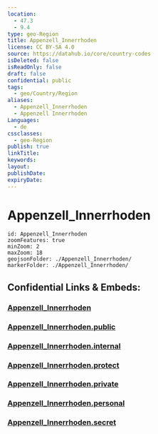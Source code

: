 ```yaml
---
location:
  - 47.3
  - 9.4
type: geo-Region
title: Appenzell_Innerrhoden
license: CC BY-SA 4.0
source: https://datahub.io/core/country-codes
isDeleted: false
isReadOnly: false
draft: false
confidential: public
tags:
  - geo/Country/Region
aliases:
  - Appenzell_Innerrhoden
  - Appenzell Innerrhoden
Languages:
  - de
cssclasses:
  - geo-Region
publish: true
linkTitle:
keywords:
layout:
publishDate:
expiryDate:
---
```


# Appenzell_Innerrhoden

```leaflet
id: Appenzell_Innerrhoden
zoomFeatures: true 
minZoom: 2 
maxZoom: 18
geojsonFolder: ./Appenzell_Innerrhoden/
markerFolder: ./Appenzell_Innerrhoden/
```


## Confidential Links & Embeds: 

### [Appenzell_Innerrhoden](/_Standards/Earth/Continent/Europe/Europe~Central/Switzerland/Switzerland~Cantons/Appenzell_Innerrhoden.md) 

### [Appenzell_Innerrhoden.public](/_public/Earth/Continent/Europe/Europe~Central/Switzerland/Switzerland~Cantons/Appenzell_Innerrhoden.public.md) 

### [Appenzell_Innerrhoden.internal](/_internal/Earth/Continent/Europe/Europe~Central/Switzerland/Switzerland~Cantons/Appenzell_Innerrhoden.internal.md) 

### [Appenzell_Innerrhoden.protect](/_protect/Earth/Continent/Europe/Europe~Central/Switzerland/Switzerland~Cantons/Appenzell_Innerrhoden.protect.md) 

### [Appenzell_Innerrhoden.private](/_private/Earth/Continent/Europe/Europe~Central/Switzerland/Switzerland~Cantons/Appenzell_Innerrhoden.private.md) 

### [Appenzell_Innerrhoden.personal](/_personal/Earth/Continent/Europe/Europe~Central/Switzerland/Switzerland~Cantons/Appenzell_Innerrhoden.personal.md) 

### [Appenzell_Innerrhoden.secret](/_secret/Earth/Continent/Europe/Europe~Central/Switzerland/Switzerland~Cantons/Appenzell_Innerrhoden.secret.md)

